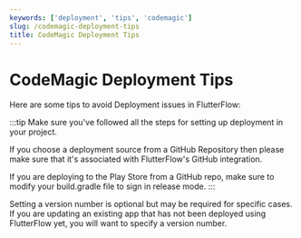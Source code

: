 ```yaml
---
keywords: ['deployment', 'tips', 'codemagic']
slug: /codemagic-deployment-tips
title: CodeMagic Deployment Tips
---
```

# CodeMagic Deployment Tips

Here are some tips to avoid Deployment issues in FlutterFlow:

:::tip
Make sure you've followed all the steps for setting up deployment in your project.

If you choose a deployment source from a GitHub Repository then please make sure that it's associated with FlutterFlow's GitHub integration.

If you are deploying to the Play Store from a GitHub repo, make sure to modify your build.gradle file to sign in release mode.
:::


Setting a version number is optional but may be required for specific cases. If you are updating an existing app that has not been deployed using FlutterFlow yet, you will want to specify a version number.

